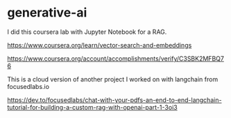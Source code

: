 # generative-ai

I did this coursera lab with Jupyter Notebook for a RAG.

https://www.coursera.org/learn/vector-search-and-embeddings

https://www.coursera.org/account/accomplishments/verify/C3SBK2MFBQ76

This is a cloud version of another project I worked on with langchain from focusedlabs.io

https://dev.to/focusedlabs/chat-with-your-pdfs-an-end-to-end-langchain-tutorial-for-building-a-custom-rag-with-openai-part-1-3oi3
